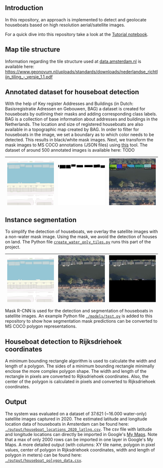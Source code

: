 ## Introduction
In this repository, an approach is implemented to detect and geolocate houseboats based on high resolution aerial/satellite images.  

For a quick dive into this repository take a look at the [Tutorial notebook](Tutorial.ipynb).

## Map tile structure
Information regarding the tile structure used at [data.amsterdam.nl](https://t1.data.amsterdam.nl/lufo2020_RD/13/3810/4315.jpeg) is available here: https://www.geonovum.nl/uploads/standards/downloads/nederlandse_richtlijn_tiling_-_versie_1.1.pdf

## Annotated dataset for houseboat detection
With the help of Key register Addresses and Buildings (in Dutch: Basisregistratie Adressen en Gebouwen, BAG) a dataset is created for houseboats by outlining their masks and adding corresponding class labels. BAG is a collection of base information about addresses and buildings in the Netherlands. The location and size of registered houseboats are also available in a topographic map created by BAG. In order to filter for houseboats in the image, we set a boundary as to which color needs to be detected. This results in black/white mask images. Next, we transform the mask images to MS COCO annotations (JSON files) using [this](https://github.com/chrise96/image-to-coco-json-converter) tool. The dataset of around 500 annotated images is available here: TODO

| ![Topographic map](./media/3810_4315_topo.png) | ![Mask image](./media/3810_4315_mask.png)|![Annotations](./media/3810_4315_detections.jpeg) |
|:---:|:---:|:---:|

## Instance segmentation
To simplify the detection of houseboats, we overlay the satellite images with a non-water mask image. Using the mask, we avoid the detection of houses on land. The Python file [`create_water_only_tiles.py`](create_water_only_tiles.py) runs this part of the project.

| ![Topographic map](./media/3810_4315_topo.png) | ![Satellite image](./media/3810_4315_lufo.jpeg)|![Water only](./media/3810_4315_mask.jpeg) |
|:---:|:---:|:---:|

Mask R-CNN is used for the detection and segmentation of houseboats in satellite images. An example Python file [`./models/test.py`](./models/test.py) is added to this repository to show how segmentation mask predictions can be converted to MS COCO polygon representations.

## Houseboat detection to Rijksdriehoek coordinates
A minimum bounding rectangle algorithm is used to calculate the width and length of a polygon. The sides of a minimum bounding rectangle minimally enclose the more complex polygon shape. The width and length of the rectangle in pixels are converted to Rijksdriehoek coordinates. Also, the center of the polygon is calculated in pixels and converted to Rijksdriehoek coordinates.

## Output
The system was evaluated on a dataset of 37.621 (~16.000 water-only) satellite images captured in 2020. The estimated latitude and longitude location data of houseboats in Amsterdam can be found here: [`./output/houseboat_locations_2020_latlng.csv`](./output/houseboat_locations_2020_latlng.csv). The csv file with latitude and longitude locations can directly be imported in Google's [My Maps](https://www.google.com/maps/d/). Note that a max of only 2000 rows can be imported in one layer in Google's My Maps. A more detailed output (with columns: XY tile name, polygon in pixel values, center of polygon in Rijksdriehoek coordinates, width and length of polygon in meters) can be found here: [`./output/houseboat_polygon_data.csv`](./output/houseboat_polygon_data.csv).
